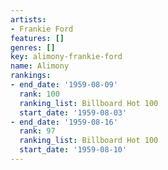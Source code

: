 ```yaml
---
artists:
- Frankie Ford
features: []
genres: []
key: alimony-frankie-ford
name: Alimony
rankings:
- end_date: '1959-08-09'
  rank: 100
  ranking_list: Billboard Hot 100
  start_date: '1959-08-03'
- end_date: '1959-08-16'
  rank: 97
  ranking_list: Billboard Hot 100
  start_date: '1959-08-10'
---
```


